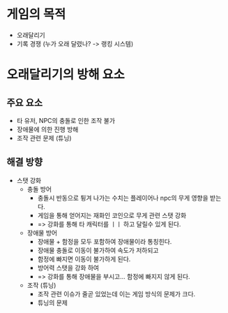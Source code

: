 # 게임의 목적 
- 오래달리기
- 기록 경쟁  (누가 오래 달렸나? -> 랭킹 시스템)

# 오래달리기의 방해 요소
## 주요 요소
- 타 유저, NPC의 충돌로 인한 조작 불가
- 장애물에 의한 진행 방해
- 조작 관련 문제 (튜닝)

## 해결 방향
- 스탯 강화
  - 충돌 방어
    -  충돌시 반동으로 튕겨 나가는 수치는 플레이어나 npc의 무게 영향을 받는다.
    -  게임을 통해 얻어지는 재화인 코인으로 무게 관련 스탯 강화
    -  => 강화를 통해 타 캐릭터를 ㅣㅣ 하고 달릴수 있게 된다.
  - 장애물 방어
    - 장애물 + 함정을 모두 포함하여 장애물이라 통칭힌다.
    - 장애물 충돌로 이동이 불가하여 속도가 저하되고
    - 함정에 빠지면 이동이 불가하게 된다.
    - 방어력 스탯을 강화 하여
    - => 강화를 통해 장애물을 부시고... 함정에 빠지지 않게 된다. 
  - 조작 (튜닝)
    - 조작 관련 이슈가 줄곧 있었는데 이는 게임 방식의 문제가 크다.
    - 튜닝의 문제 




